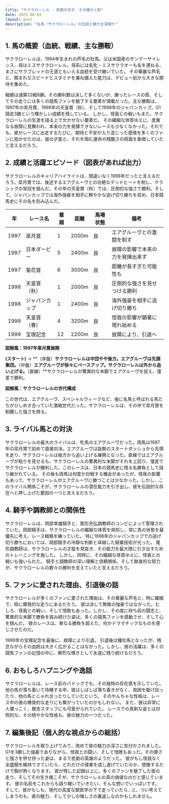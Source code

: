 ```yaml
---
title: "サクラローレル - 悲劇の天才、その輝きと影"
date: 2025-08-03
layout: post
description: "名馬『サクラローレル』の伝説と魅力を深堀り"
---
```


## 1. 馬の概要（血統、戦績、主な勝鞍）

サクラローレルは、1994年生まれの芦毛の牡馬。父は米国産のサンデーサイレンス、母はミスサクラローレル。母系には名牝・ミスサクラオーも名を連ねる、まさにサラブレッドの王道ともいえる血統を受け継いでいた。  その華麗な芦毛と、類まれなスピードとスタミナを兼ね備えた能力は、デビュー前から大きな期待を集めた。

戦績は通算22戦8勝。その勝利数は決して多くないが、勝ったレースの質、そしてその走りには多くの競馬ファンを魅了する要素が満載だった。主な勝鞍は、1997年の皐月賞、1998年の天皇賞（秋）、そして1998年のジャパンカップ。G1競走3勝という輝かしい成績を残している。  しかし、怪我との戦いもまた、サクラローレルの生涯を語る上で欠かせない要素だ。  その繊細な体質ゆえに、度重なる故障に見舞われ、本来の力を発揮できないレースも少なくなかった。それでも、彼がレースに出走するたびに、期待と不安が入り混じった感情を多くのファンに抱かせたのは、彼の才能と、それを阻む運命の残酷さの両面を象徴していたと言えるだろう。


## 2. 成績と活躍エピソード（図表があれば出力）

サクラローレルのキャリアハイライトは、間違いなく1998年だったと言えるだろう。皐月賞では、後述するエアグルーヴとの壮絶なデッドヒートを制し、クラシックの栄冠を掴んだ。その年の天皇賞（秋）では、圧倒的な強さで勝利。そして、ジャパンカップでは海外強豪を相手に鮮やかな逃げ切り勝ちを収め、日本競馬史にその名を刻み込んだ。

| 年 | レース名             | 着順 | 距離 | 馬場状態 | 備考                                      |
|---|----------------------|-----|-----|---------|-------------------------------------------|
| 1997 | 皐月賞             | 1   | 2000m| 良      | エアグルーヴとの激闘を制す                 |
| 1997 | 日本ダービー         | 5   | 2400m| 良      | 故障の影響で本来の力を発揮出来ず             |
| 1997 | 菊花賞             | 6   | 3000m| 良      | 距離が長すぎた可能性も                                |
| 1998 | 天皇賞（秋）         | 1   | 2000m| 良      | 圧倒的な強さを見せつける勝利               |
| 1998 | ジャパンカップ       | 1   | 2400m| 良      | 海外強豪を相手に逃げ切り勝ち             |
| 1999 | 天皇賞（春）         | 4   | 3200m| 良      | 怪我の影響が顕著に現れ始める                 |
| 1999 | 宝塚記念             | 12  | 2200m| 良      | 故障により、引退へ                    |


**図解風：1997年皐月賞展開**

**(スタート)** → **（序盤）**サクラローレルは中団やや後方。エアグルーヴは先頭集団。**（中盤）**エアグルーヴが徐々にペースアップ。サクラローレルは外から追い上げる。**（直線）**サクラローレルが驚異的な末脚でエアグルーヴを捉え、僅差で勝利。


**図解風：サクラローレルの世代構成**

この世代は、エアグルーヴ、スペシャルウィークなど、後に名馬と呼ばれる馬たちがひしめき合っていた激戦世代だった。サクラローレルは、その中で皐月賞を制覇した強さを誇る。


## 3. ライバル馬との対決

サクラローレルの最大のライバルは、牝馬のエアグルーヴだった。両馬は1997年の皐月賞で初めて直接対決。エアグルーヴは抜群のスタートダッシュから先頭を走り、サクラローレルは後方から追い上げる展開となった。直線ではエアグルーヴが粘りを見せるも、サクラローレルの驚異的な末脚がそれを上回り、僅差でサクラローレルが勝利した。このレースは、日本の競馬史に残る名勝負として語り継がれている。  その後も両馬は何度か対戦する機会があったが、怪我の影響もあって、サクラローレルがエアグルーヴに勝つことは少なかった。しかし、このライバル関係こそが、サクラローレルの潜在能力を引き出し、彼を伝説的な存在へと押し上げた要因の一つと言えるだろう。


## 4. 騎手や調教師との関係性

サクラローレルは、岡部幸雄騎手と、尾形充弘調教師のコンビによって管理されていた。岡部騎手は、サクラローレルの繊細な体質を熟知し、常に馬の状態を最優先に考え、レース戦略を練っていた。  特に1998年のジャパンカップでの逃げ切り勝ちにおいては、岡部騎手の冷静な判断と卓越した騎乗技術が光った。  尾形調教師は、サクラローレルの才能を見抜き、その能力を最大限に引き出すためのトレーニングを施した。  しかし、同時に、その繊細な体質ゆえに、怪我との戦いも強いられた。  騎手と調教師の深い理解と信頼関係、そして献身的な努力が、サクラローレルの数々の勝利を支えていたと言えるだろう。


## 5. ファンに愛された理由、引退後の話

サクラローレルが多くのファンに愛された理由は、その華麗な芦毛と、時に繊細で、時に爆発的な走りにあるだろう。  彼は決して無敗の強豪ではなかった。むしろ、怪我との戦い、そして惜敗もあった。しかし、その度に持ち前の闘志と、驚異的な末脚で勝負を挑み続けた姿は、多くの競馬ファンを感動させ、そして心を掴んだ。  彼のレースは、単なる勝負を超えた、何かドラマチックなものを感じさせたのだ。

1999年の宝塚記念を最後に、故障により引退。  引退後は種牡馬となったが、残念ながらその血統は大きく広がることはなかった。しかし、彼の活躍は、多くの競馬ファンの記憶の中に、鮮烈な輝きとして永遠に残り続けるだろう。


## 6. おもしろハプニングや逸話

サクラローレルは、レース前のパドックでも、その独特の存在感を示していた。  他の馬が落ち着いて待機する中、彼はしばしば落ち着きがなく、周囲を駆け回ったり、他の馬とじゃれ合ったりしていたという。  そのやんちゃな性格は、レース中の彼の爆発的な走りにも繋がっていたのかもしれない。  また、彼は非常に人懐っこく、厩舎スタッフにも可愛がられていた。  レースでの真剣な姿とは対照的な、その穏やかな性格も、彼の魅力の一つだった。


## 7. 編集後記（個人的な視点からの総括）

サクラローレルを取り上げてみて、改めて彼の魅力の深さに気付かされました。  G1を3勝した強豪でありながら、怪我との闘い、そして惜敗もあった。その儚さと強さを併せ持った姿は、まるで悲劇の英雄のようだった。  彼がもし怪我なく全盛期を維持できていたら、どれだけの偉業を成し遂げていたのか、想像するだけで胸が熱くなります。  彼が残した記録以上に、多くのファンを魅了した彼の走り、そしてその生き様こそが、サクラローレルの真の価値なのだと感じています。  彼の名前をこれからも語り継いでいきたい、そんな想いでいっぱいです。  そして、彼がもしも、現代の高度な獣医学の下で走っていたら…と、つい考えてしまうのも、彼の魅力、そして少しの悔しさの裏返しなのかもしれません。
